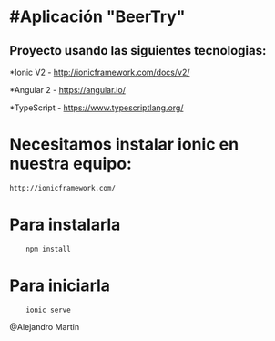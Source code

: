 #Aplicación "BeerTry"
=========================

## Proyecto usando las siguientes tecnologias:

*Ionic V2 - http://ionicframework.com/docs/v2/

*Angular 2 - https://angular.io/

*TypeScript - https://www.typescriptlang.org/

# Necesitamos instalar ionic en nuestra equipo:

```bash
http://ionicframework.com/
```

# Para instalarla

```bash
	npm install
```

# Para iniciarla

```bash
	ionic serve
```

@Alejandro Martin
